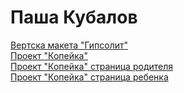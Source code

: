 # Паша Кубалов

[Вертска макета "Гипсолит"](https://terrible59.github.io/gipsolit/ "Верстка")  
[Проект "Копейка"](https://terrible59.github.io/Hackaton "Верстка")  
[Проект "Копейка" страница родителя](https://terrible59.github.io/Hackaton/parent.html "Верстка")  
[Проект "Копейка" страница ребенка](https://terrible59.github.io/Hackaton/child.html "Верстка")  
